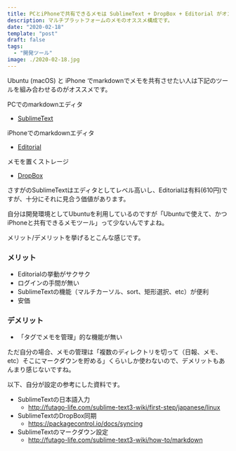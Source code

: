 ```yaml
---
title: PCとiPhoneで共有できるメモは SublimeText + DropBox + Editorial がオススメ
description: マルチプラットフォームのメモのオススメ構成です。
date: "2020-02-18"
template: "post"
draft: false
tags:
  - "開発ツール"
image: ./2020-02-18.jpg
---
```


Ubuntu (macOS) と iPhone でmarkdownでメモを共有させたい人は下記のツールを組み合わせるのがオススメです。

PCでのmarkdownエディタ
- [SublimeText](https://www.sublimetext.com/)

iPhoneでのmarkdownエディタ
- [Editorial](https://apps.apple.com/jp/app/editorial/id673907758)

メモを置くストレージ
- [DropBox](https://www.dropbox.com/ja/)

さすがのSublimeTextはエディタとしてレベル高いし、Editorialは有料(610円)ですが、十分にそれに見合う価値があります。

自分は開発環境としてUbuntuを利用しているのですが「Ubuntuで使えて、かつiPhoneと共有できるメモツール」って少ないんですよね。

メリット/デメリットを挙げるとこんな感じです。

### メリット
- Editorialの挙動がサクサク
- ログインの手間が無い
- SublimeTextの機能（マルチカーソル、sort、矩形選択、etc）が便利
- 安価

### デメリット
- 「タグでメモを管理」的な機能が無い

ただ自分の場合、メモの管理は「複数のディレクトリを切って（日報、メモ、etc）そこにマークダウンを貯める」くらいしか使わないので、デメリットもあんまり感じないですね。

以下、自分が設定の参考にした資料です。

- SublimeTextの日本語入力
    - http://futago-life.com/sublime-text3-wiki/first-step/japanese/linux
- SublimeTextのDropBox同期
    - https://packagecontrol.io/docs/syncing
- SublimeTextのマークダウン設定
    - http://futago-life.com/sublime-text3-wiki/how-to/markdown
